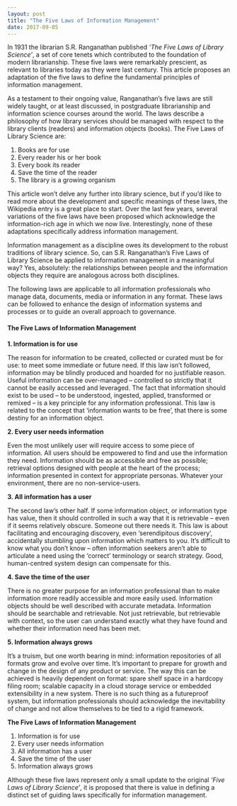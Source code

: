 ```yaml
---
layout: post
title: "The Five Laws of Information Management"
date: 2017-09-05
---
```


In 1931 the librarian S.R. Ranganathan published *‘The Five Laws of Library Science’*, a set of core tenets which contributed to the foundation of modern librarianship. These five laws were remarkably prescient, as relevant to libraries today as they were last century. This article proposes an adaptation of the five laws to define the fundamental principles of information management.

As a testament to their ongoing value, Ranganathan’s five laws are still widely taught, or at least discussed, in postgraduate librarianship and information science courses around the world. The laws describe a philosophy of how library services should be managed with respect to the library clients (readers) and information objects (books). The Five Laws of Library Science are:

1. Books are for use
2. Every reader his or her book
3. Every book its reader
4. Save the time of the reader
5. The library is a growing organism

This article won’t delve any further into library science, but if you’d like to read more about the development and specific meanings of these laws, the Wikipedia entry is a great place to start. Over the last few years, several variations of the five laws have been proposed which acknowledge the information-rich age in which we now live. Interestingly, none of these adaptations specifically address information management.

Information management as a discipline owes its development to the robust traditions of library science. So, can S.R. Ranganathan’s Five Laws of Library Science be applied to information management in a meaningful way? Yes, absolutely: the relationships between people and the information objects they require are analogous across both disciplines.

The following laws are applicable to all information professionals who manage data, documents, media or information in any format. These laws can be followed to enhance the design of information systems and processes or to guide an overall approach to governance.

#### The Five Laws of Information Management

**1. Information is for use**

The reason for information to be created, collected or curated must be for use: to meet some immediate or future need. If this law isn’t followed, information may be blindly produced and hoarded for no justifiable reason. Useful information can be over-managed – controlled so strictly that it cannot be easily accessed and leveraged. The fact that information should exist to be used – to be understood, ingested, applied, transformed or remixed – is a key principle for any information professional. This law is related to the concept that ‘information wants to be free’, that there is some destiny for an information object.

**2. Every user needs information**

Even the most unlikely user will require access to some piece of information. All users should be empowered to find and use the information they need. Information should be as accessible and free as possible; retrieval options designed with people at the heart of the process; information presented in context for appropriate personas. Whatever your environment, there are no non-service-users.

**3. All information has a user**

The second law’s other half. If some information object, or information type has value, then it should controlled in such a way that it is retrievable – even if it seems relatively obscure. Someone out there needs it. This law is about facilitating and encouraging discovery, even ‘serendipitous discovery’, accidentally stumbling upon information which matters to you. It’s difficult to know what you don’t know – often information seekers aren’t able to articulate a need using the ‘correct’ terminology or search strategy. Good, human-centred system design can compensate for this.

**4. Save the time of the user**

There is no greater purpose for an information professional than to make information more readily accessible and more easily used. Information objects should be well described with accurate metadata. Information should be searchable and retrievable. Not just retrievable, but retrievable with context, so the user can understand exactly what they have found and whether their information need has been met.

**5. Information always grows**

It’s a truism, but one worth bearing in mind: information repositories of all formats grow and evolve over time. It’s important to prepare for growth and change in the design of any product or service. The way this can be achieved is heavily dependent on format: spare shelf space in a hardcopy filing room; scalable capacity in a cloud storage service or embedded extensibility in a new system. There is no such thing as a futureproof system, but information professionals should acknowledge the inevitability of change and not allow themselves to be tied to a rigid framework.

**The Five Laws of Information Management**

1. Information is for use
2. Every user needs information
3. All information has a user
4. Save the time of the user
5. Information always grows

Although these five laws represent only a small update to the original *‘Five Laws of Library Science’*, it is proposed that there is value in defining a distinct set of guiding laws specifically for information management.
